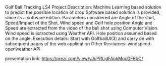 Golf Ball Tracking LS4
Project Description:
Machine Learning based solution to predict the possible location of drop.Software based solution is provided, since its a software edition.
Parameters considered are Angle of the shot, Speed/Impact of the Shot, Wind speed and Golf hole position.Angle and Speed are extracted from the video of the ball shot using Computer Vision.
Wind speed is extracted using Weather API.
Hole position assumed based on the angle.
Execution details:
Start with GolfballUI(3) and carry on with subsequent pages of the web application
Other Resources:
windspeed-openweather API

presentation link: https://prezi.com/view/yJuPRLjdFApkMqcDF6bC/
